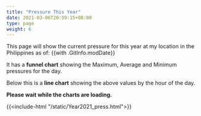 ```yaml
---
title: "Pressure This Year"
date: 2021-03-06T20:59:15+08:00
type: page
weight: 6
---
```


This page will show the current pressure for this year at my location in the Philippines as of: {{with .GitInfo.modDate}}

It has a **funnel chart** showing the Maximum, Average and Minimum pressures for the day.

Below this is a **line chart** showing the above values by the hour of the day.

**Please wait while the charts are loading.**

{{<include-html "/static/Year2021_press.html">}}
